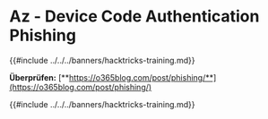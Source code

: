 # Az - Device Code Authentication Phishing

{{#include ../../../banners/hacktricks-training.md}}

**Überprüfen:** [**https://o365blog.com/post/phishing/**](https://o365blog.com/post/phishing/)

{{#include ../../../banners/hacktricks-training.md}}
